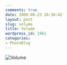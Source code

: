 ```yaml
---
comments: true
date: 2009-08-23 10:30:42
layout: post
slug: volume
title: Volume
wordpress_id: 1961
categories:
- PhotoBlog
---
```


![Volume](http://ryanfitzer.com/main/wp-content/uploads/2009/08/pasadena-11.jpg)
